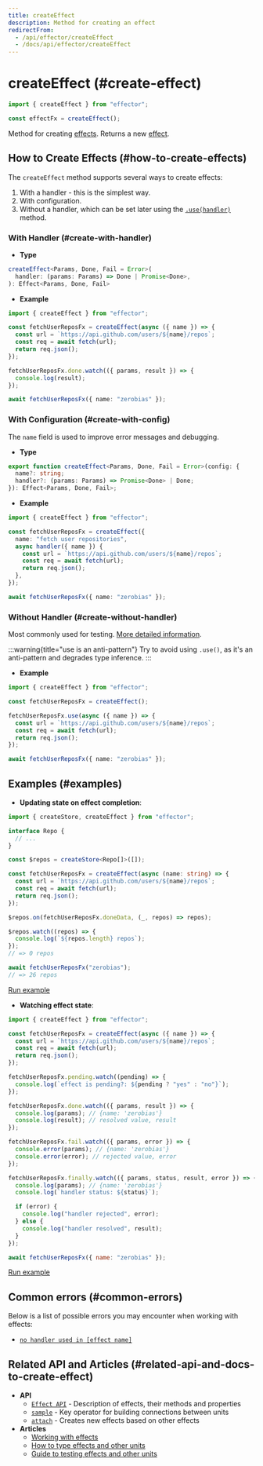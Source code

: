 ```yaml
---
title: createEffect
description: Method for creating an effect
redirectFrom:
  - /api/effector/createEffect
  - /docs/api/effector/createEffect
---
```


# createEffect (#create-effect)

```ts
import { createEffect } from "effector";

const effectFx = createEffect();
```

Method for creating [effects](/en/api/effector/Effect). Returns a new [effect](/en/api/effector/Effect).

## How to Create Effects (#how-to-create-effects)

The `createEffect` method supports several ways to create effects:

1. With a handler - this is the simplest way.
2. With configuration.
3. Without a handler, which can be set later using the [`.use(handler)`](/en/api/effector/Effect#use-method) method.

### With Handler (#create-with-handler)

- **Type**

```ts
createEffect<Params, Done, Fail = Error>(
  handler: (params: Params) => Done | Promise<Done>,
): Effect<Params, Done, Fail>
```

- **Example**

```ts
import { createEffect } from "effector";

const fetchUserReposFx = createEffect(async ({ name }) => {
  const url = `https://api.github.com/users/${name}/repos`;
  const req = await fetch(url);
  return req.json();
});

fetchUserReposFx.done.watch(({ params, result }) => {
  console.log(result);
});

await fetchUserReposFx({ name: "zerobias" });
```

### With Configuration (#create-with-config)

The `name` field is used to improve error messages and debugging.

- **Type**

```ts
export function createEffect<Params, Done, Fail = Error>(config: {
  name?: string;
  handler?: (params: Params) => Promise<Done> | Done;
}): Effect<Params, Done, Fail>;
```

- **Example**

```ts
import { createEffect } from "effector";

const fetchUserReposFx = createEffect({
  name: "fetch user repositories",
  async handler({ name }) {
    const url = `https://api.github.com/users/${name}/repos`;
    const req = await fetch(url);
    return req.json();
  },
});

await fetchUserReposFx({ name: "zerobias" });
```

### Without Handler (#create-without-handler)

Most commonly used for testing. [More detailed information](/en/api/effector/Effect#use-method).

:::warning{title="use is an anti-pattern"}
Try to avoid using `.use()`, as it's an anti-pattern and degrades type inference.
:::

- **Example**

```ts
import { createEffect } from "effector";

const fetchUserReposFx = createEffect();

fetchUserReposFx.use(async ({ name }) => {
  const url = `https://api.github.com/users/${name}/repos`;
  const req = await fetch(url);
  return req.json();
});

await fetchUserReposFx({ name: "zerobias" });
```

## Examples (#examples)

- **Updating state on effect completion**:

```ts
import { createStore, createEffect } from "effector";

interface Repo {
  // ...
}

const $repos = createStore<Repo[]>([]);

const fetchUserReposFx = createEffect(async (name: string) => {
  const url = `https://api.github.com/users/${name}/repos`;
  const req = await fetch(url);
  return req.json();
});

$repos.on(fetchUserReposFx.doneData, (_, repos) => repos);

$repos.watch((repos) => {
  console.log(`${repos.length} repos`);
});
// => 0 repos

await fetchUserReposFx("zerobias");
// => 26 repos
```

[Run example](https://share.effector.dev/uAJFC1XM)

- **Watching effect state**:

```js
import { createEffect } from "effector";

const fetchUserReposFx = createEffect(async ({ name }) => {
  const url = `https://api.github.com/users/${name}/repos`;
  const req = await fetch(url);
  return req.json();
});

fetchUserReposFx.pending.watch((pending) => {
  console.log(`effect is pending?: ${pending ? "yes" : "no"}`);
});

fetchUserReposFx.done.watch(({ params, result }) => {
  console.log(params); // {name: 'zerobias'}
  console.log(result); // resolved value, result
});

fetchUserReposFx.fail.watch(({ params, error }) => {
  console.error(params); // {name: 'zerobias'}
  console.error(error); // rejected value, error
});

fetchUserReposFx.finally.watch(({ params, status, result, error }) => {
  console.log(params); // {name: 'zerobias'}
  console.log(`handler status: ${status}`);

  if (error) {
    console.log("handler rejected", error);
  } else {
    console.log("handler resolved", result);
  }
});

await fetchUserReposFx({ name: "zerobias" });
```

[Run example](https://share.effector.dev/LeurvtYA)

## Common errors (#common-errors)

Below is a list of possible errors you may encounter when working with effects:

- [`no handler used in [effect name]`](/en/guides/troubleshooting#no-handler-used)

## Related API and Articles (#related-api-and-docs-to-create-effect)

- **API**
  - [`Effect API`](/en/api/effector/Effect) - Description of effects, their methods and properties
  - [`sample`](/en/api/effector/sample) - Key operator for building connections between units
  - [`attach`](/en/api/effector/attach) - Creates new effects based on other effects
- **Articles**
  - [Working with effects](/en/essentials/work-with-async)
  - [How to type effects and other units](/en/essentials/typescript)
  - [Guide to testing effects and other units](/en/guides/testing)

